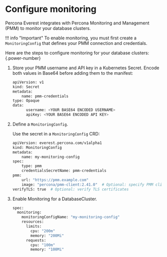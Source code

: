 # Configure monitoring

Percona Everest integrates with Percona Monitoring and Management (PMM) to monitor your database clusters.

!!! info "Important"
    To enable monitoring, you must first create a `MonitoringConfig` that defines your PMM connection and credentials.

Here are the steps to configure monitoring for your database clusters:
{.power-number}

1. Store your PMM username and API key in a Kubernetes Secret. Encode both values in Base64 before adding them to the manifest:

    ```sh
    apiVersion: v1
    kind: Secret
    metadata:
        name: pmm-credentials
    type: Opaque
    data:
          username: <YOUR BASE64 ENCODED USERNAME>
          apiKey: <YOUR BASE64 ENCODED API KEY>
    ```

2. Define a `MonitoringConfig`. 

    Use the secret in a `MonitoringConfig` CRD:

    ```sh
    apiVersion: everest.percona.com/v1alpha1
    kind: MonitoringConfig
    metadata:
        name: my-monitoring-config
    spec:
        type: pmm
        credentialsSecretName: pmm-credentials
    pmm:
        url: "https://pmm.example.com"
        image: "percona/pmm-client:2.41.0"  # Optional: specify PMM client version
    verifyTLS: true  # Optional: verify TLS certificates
    ```

3. Enable Monitoring for a DatabaseCluster.

    ```sh
    spec:
      monitoring:
        monitoringConfigName: "my-monitoring-config"
        resources:
          limits:
            cpu: "200m"
            memory: "200Mi"
          requests:
            cpu: "100m"
            memory: "100Mi"
    ```
    










